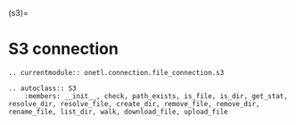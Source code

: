(s3)=

# S3 connection

```{eval-rst}
.. currentmodule:: onetl.connection.file_connection.s3
```

```{eval-rst}
.. autoclass:: S3
    :members: __init__, check, path_exists, is_file, is_dir, get_stat, resolve_dir, resolve_file, create_dir, remove_file, remove_dir, rename_file, list_dir, walk, download_file, upload_file
```
